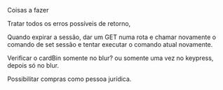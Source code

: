 Coisas a fazer

Tratar todos os erros possíveis de retorno,

Quando expirar a sessão, dar um GET numa rota e chamar novamente o comando de set sessão e tentar executar o comando atual novamente.

Verificar o cardBin somente no blur? ou somente uma vez no keypress, depois só no blur.

Possibilitar compras como pessoa jurídica.
